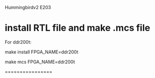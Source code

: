 Hummingbirdv2 E203 

install RTL file and make .mcs file
================


For ddr200t:

make install  FPGA_NAME=ddr200t 

make mcs      FPGA_NAME=ddr200t 

================

